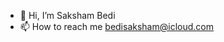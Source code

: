 - 👋 Hi, I’m Saksham Bedi
- 📫 How to reach me bedisaksham@icloud.com

<!---
sakshambedi/sakshambedi is a ✨ special ✨ repository because its `README.md` (this file) appears on your GitHub profile.
You can click the Preview link to take a look at your changes.
--->
